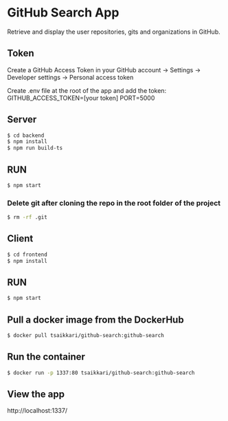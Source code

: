 # GitHub Search App

Retrieve and display the user repositories, gits and organizations in GitHub.

## Token

Create a GitHub Access Token in your GitHub account -> Settings -> Developer settings -> Personal access token

Create .env file at the root of the app and add the token: GITHUB_ACCESS_TOKEN=[your token]
PORT=5000

## Server

```sh
$ cd backend
$ npm install
$ npm run build-ts
```

## RUN

```sh
$ npm start
```

### Delete git after cloning the repo in the root folder of the project

```bash
$ rm -rf .git
```

## Client

```sh
$ cd frontend
$ npm install
```

## RUN

```sh
$ npm start
```

## Pull a docker image from the DockerHub

```sh
$ docker pull tsaikkari/github-search:github-search
```

## Run the container

```sh
$ docker run -p 1337:80 tsaikkari/github-search:github-search
```

## View the app

http://localhost:1337/
